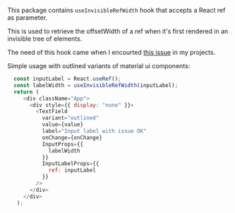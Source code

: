 This package contains `useInvisibleRefWidth` hook that accepts a React ref as parameter.

This is used to retrieve the offsetWidth of a ref when it's first rendered in an invisible tree of elements.

The need of this hook came when I encourted [this issue](https://github.com/mui-org/material-ui/issues/17355) in my projects.

Simple usage with outlined variants of material ui components:

```javascript
  const inputLabel = React.useRef();
  const labelWidth = useInvisibleRefWidth(inputLabel);
  return (
     <div className="App">
       <div style={{ display: "none" }}>
         <TextField
           variant="outlined"
           value={value}
           label="Input label with issue OK"
           onChange={onChange}
           InputProps={{
             labelWidth
           }}
           InputLabelProps={{
             ref: inputLabel
           }}
         />
       </div>
     </div>
   );
```
